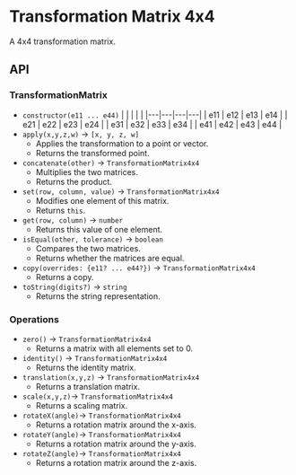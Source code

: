 # Transformation Matrix 4x4

A 4x4 transformation matrix. 

## API

### TransformationMatrix
* `constructor(e11 ... e44)`
    | | | | |
    |---|---|---|---|
    | e11 | e12 | e13 | e14 |
    | e21 | e22 | e23 | e24 |
    | e31 | e32 | e33 | e34 |
    | e41 | e42 | e43 | e44 |
* `apply(x,y,z,w)` &rarr; `[x, y, z, w]`  
    * Applies the transformation to a point or vector.  
    * Returns the transformed point.
* `concatenate(other)` &rarr; `TransformationMatrix4x4`  
    * Multiplies the two matrices.  
    * Returns the product.
* `set(row, column, value)` &rarr; `TransformationMatrix4x4`  
    * Modifies one element of this matrix.  
    * Returns `this`.
* `get(row, column)` &rarr; `number`
    * Returns this value of one element.
* `isEqual(other, tolerance)` &rarr; `boolean`
    * Compares the two matrices.
    * Returns whether the matrices are equal.
* `copy(overrides: {e11? ... e44?})` &rarr; `TransformationMatrix4x4`
    * Returns a copy.
* `toString(digits?)` &rarr; `string`
    * Returns the string representation.

### Operations
* `zero()` &rarr; `TransformationMatrix4x4`  
    * Returns a matrix with all elements set to 0.
* `identity()` &rarr; `TransformationMatrix4x4`  
    * Returns the identity matrix.
* `translation(x,y,z)` &rarr; `TransformationMatrix4x4`  
    * Returns a translation matrix.
* `scale(x,y,z)`&rarr; `TransformationMatrix4x4`  
    * Returns a scaling matrix.
* `rotateX(angle)`&rarr; `TransformationMatrix4x4`  
    * Returns a rotation matrix around the x-axis.
* `rotateY(angle)`&rarr; `TransformationMatrix4x4`  
    * Returns a rotation matrix around the y-axis.
* `rotateZ(angle)`&rarr; `TransformationMatrix4x4`  
    * Returns a rotation matrix around the z-axis.